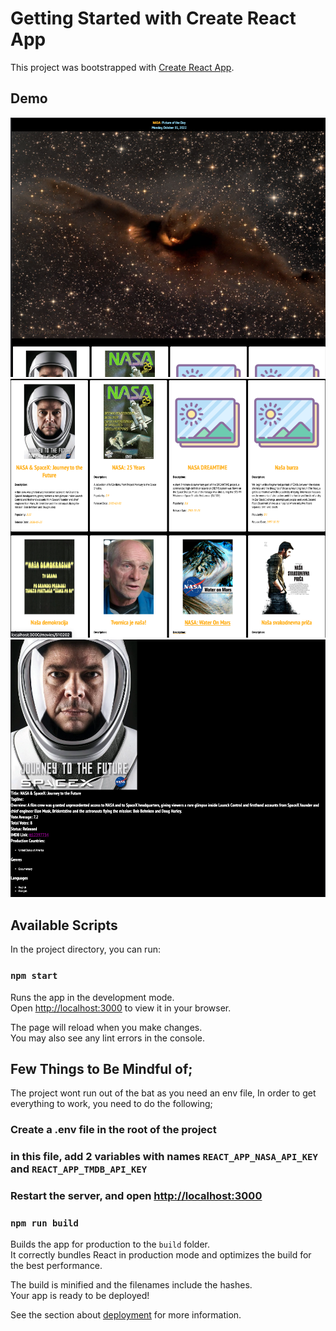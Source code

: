 # Getting Started with Create React App

This project was bootstrapped with [Create React App](https://github.com/facebook/create-react-app).

## Demo
 
<img src="./src//assets/demo1.png">
<img src="./src//assets/demo2.png">
<img src="./src//assets/demo3.png">

## Available Scripts

In the project directory, you can run:

### `npm start`

Runs the app in the development mode.\
Open [http://localhost:3000](http://localhost:3000) to view it in your browser.

The page will reload when you make changes.\
You may also see any lint errors in the console.

## Few Things to Be Mindful of;

The project wont run out of the bat as you need an env file,
In order to get everything to work, you need to do the following;

### Create a .env file in the root of the project

### in this file, add 2 variables with names `REACT_APP_NASA_API_KEY` and `REACT_APP_TMDB_API_KEY` 

### Restart the server, and open [http://localhost:3000](http://localhost:3000)


### `npm run build`

Builds the app for production to the `build` folder.\
It correctly bundles React in production mode and optimizes the build for the best performance.

The build is minified and the filenames include the hashes.\
Your app is ready to be deployed!

See the section about [deployment](https://facebook.github.io/create-react-app/docs/deployment) for more information.

